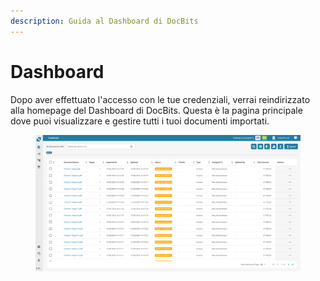 ```yaml
---
description: Guida al Dashboard di DocBits
---
```


# Dashboard

Dopo aver effettuato l'accesso con le tue credenziali, verrai reindirizzato alla homepage del Dashboard di DocBits. Questa è la pagina principale dove puoi visualizzare e gestire tutti i tuoi documenti importati.

<figure><img src="../../.gitbook/assets/dashboard.png" alt=""><figcaption></figcaption></figure>
